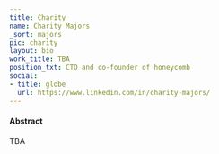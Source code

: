 ```yaml
---
title: Charity
name: Charity Majors
_sort: majors
pic: charity
layout: bio
work_title: TBA
position_txt: CTO and co-founder of honeycomb
social:
- title: globe
  url: https://www.linkedin.com/in/charity-majors/
---
```


#### Abstract
TBA